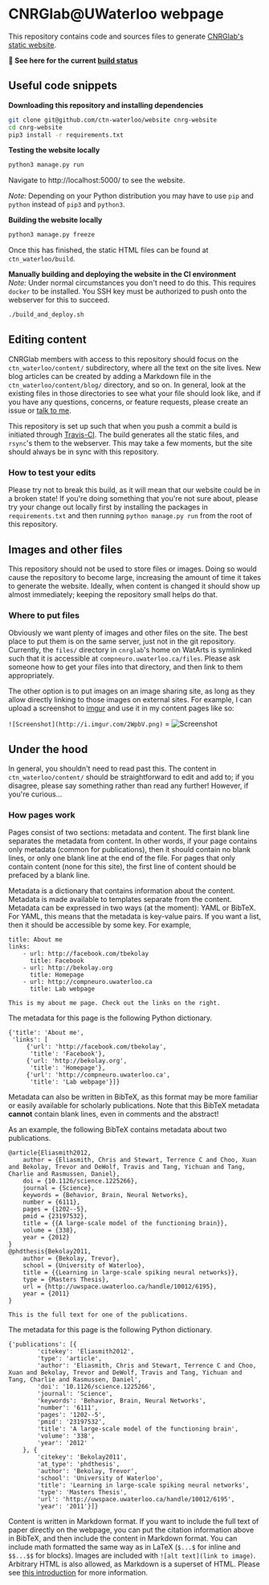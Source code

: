 CNRGlab@UWaterloo webpage
=========================

This repository contains code and sources files
to generate [CNRGlab's static website](http://compneuro.uwaterloo.ca/).

**📌 See here for the current [build status](https://ctnsrv-vm.uwaterloo.ca/cnrg-website-webhook/status)**

Useful code snippets
--------------------

**Downloading this repository and installing dependencies**  
```sh
git clone git@github.com/ctn-waterloo/website cnrg-website
cd cnrg-website
pip3 install -r requirements.txt
```

**Testing the website locally**  
```sh
python3 manage.py run
```
Navigate to http://localhost:5000/ to see the website.

*Note:* Depending on your Python distribution you may have to use
`pip` and `python` instead of `pip3` and `python3`.

**Building the website locally**  
```sh
python3 manage.py freeze
```
Once this has finished,
the static HTML files can be found at `ctn_waterloo/build`.

**Manually building and deploying the website in the CI environment**  
*Note:* Under normal circumstances you don't need to do this.
This requires `docker` to be installed.
You SSH key must be authorized
to push onto the webserver for this to succeed.
```sh
./build_and_deploy.sh
```



Editing content
---------------

CNRGlab members with access to this repository
should focus on the `ctn_waterloo/content/` subdirectory,
where all the text on the site lives.
New blog articles can be created by adding
a Markdown file in the `ctn_waterloo/content/blog/` directory,
and so on. In general, look at the existing
files in those directories to see what your file
should look like, and if you have any questions, concerns,
or feature requests, please create an issue
or [talk to me](mailto:tbekolay@gmail.com).

This repository is set up such that when you
push a commit a build is initiated through
[Travis-CI](https://travis-ci.org/ctn-waterloo/website).
The build generates all the static files,
and ``rsync``'s them to the webserver.
This may take a few moments,
but the site should always be in sync with this repository.

### How to test your edits

Please try not to break this build,
as it will mean that our website could be in a broken state!
If you're doing something that you're not sure about,
please try your change out locally first
by installing the packages in `requirements.txt`
and then running `python manage.py run`
from the root of this repository.

Images and other files
----------------------

This repository should not be used to store
files or images. Doing so would cause the repository
to become large, increasing the amount of time
it takes to generate the website.
Ideally, when content is changed it should show up
almost immediately; keeping the repository
small helps do that.

### Where to put files

Obviously we want plenty of images and other files on the site.
The best place to put them is on the same server,
just not in the git repository.
Currently, the `files/` directory
in `cnrglab`'s home on WatArts
is symlinked such that it is accessible
at `compneuro.uwaterloo.ca/files`.
Please ask someone how to get your files
into that directory, and then link
to them appropriately.

The other option is to put images on an image sharing site,
as long as they allow directly linking to those images on external sites.
For example, I can upload a screenshot to [imgur](http://imgur.com/)
and use it in my content pages like so:

`![Screenshot](http://i.imgur.com/2WpbV.png)` = ![Screenshot](http://i.imgur.com/2WpbV.png)

Under the hood
--------------

In general, you shouldn't need to read past this.
The content in `ctn_waterloo/content/` should be straightforward
to edit and add to; if you disagree,
please say something rather than read any further!
However, if you're curious...

### How pages work

Pages consist of two sections: metadata and content.
The first blank line separates the metadata from content.
In other words, if your page contains only metadata
(common for publications), then it should contain no blank lines,
or only one blank line at the end of the file.
For pages that only contain content (none for this site),
the first line of content should be prefaced by a blank line.

Metadata is a dictionary that contains
information about the content.
Metadata is made available to templates separate from the content.
Metadata can be expressed in two ways (at the moment): YAML or BibTeX.
For YAML, this means that the metadata is key-value pairs.
If you want a list, then it should be accessible by some key.
For example,

    title: About me
    links:
        - url: http://facebook.com/tbekolay
          title: Facebook
        - url: http://bekolay.org
          title: Homepage
        - url: http://compneuro.uwaterloo.ca
          title: Lab webpage

    This is my about me page. Check out the links on the right.

The metadata for this page is the following Python dictionary.

    {'title': 'About me',
     'links': [
         {'url': 'http://facebook.com/tbekolay',
          'title': 'Facebook'},
         {'url: 'http://bekolay.org',
          'title': 'Homepage'},
         {'url': 'http://compneuro.uwaterloo.ca',
          'title': 'Lab webpage'}]}

Metadata can also be written in BibTeX, as this format
may be more familiar or easily available for scholarly publications.
Note that this BibTeX metadata **cannot** contain blank lines,
even in comments and the abstract!

As an example, the following BibTeX contains metadata
about two publications.

    @article{Eliasmith2012,
        author = {Eliasmith, Chris and Stewart, Terrence C and Choo, Xuan and Bekolay, Trevor and DeWolf, Travis and Tang, Yichuan and Tang, Charlie and Rasmussen, Daniel},
        doi = {10.1126/science.1225266},
        journal = {Science},
        keywords = {Behavior, Brain, Neural Networks},
        number = {6111},
        pages = {1202--5},
        pmid = {23197532},
        title = {{A large-scale model of the functioning brain}},
        volume = {338},
        year = {2012}
    }
    @phdthesis{Bekolay2011,
        author = {Bekolay, Trevor},
        school = {University of Waterloo},
        title = {{Learning in large-scale spiking neural networks}},
        type = {Masters Thesis},
        url = {http://uwspace.uwaterloo.ca/handle/10012/6195},
        year = {2011}
    }

    This is the full text for one of the publications.

The metadata for this page is the following Python dictionary.

    {'publications': [{
            'citekey': 'Eliasmith2012',
            'type': 'article',
            'author': 'Eliasmith, Chris and Stewart, Terrence C and Choo, Xuan and Bekolay, Trevor and DeWolf, Travis and Tang, Yichuan and Tang, Charlie and Rasmussen, Daniel',
            'doi': '10.1126/science.1225266',
            'journal': 'Science',
            'keywords': 'Behavior, Brain, Neural Networks',
            'number': '6111',
            'pages': '1202--5',
            'pmid': '23197532',
            'title': 'A large-scale model of the functioning brain',
            'volume': '338',
            'year': '2012'
        }, {
            'citekey': 'Bekolay2011',
            'at_type': 'phdthesis',
            'author': 'Bekolay, Trevor',
            'school': 'University of Waterloo',
            'title': 'Learning in large-scale spiking neural networks',
            'type': 'Masters Thesis',
            'url': 'http://uwspace.uwaterloo.ca/handle/10012/6195',
            'year': '2011'}]}

Content is written in Markdown format.
If you want to include the full text of paper
directly on the webpage,
you can put the citation information above in BibTeX,
and then include the content in Markdown format.
You can include math formatted the same way as in LaTeX
(`$...$` for inline and `$$...$$` for blocks).
Images are included with `![alt text](link to image)`.
Arbitrary HTML is also allowed, as Markdown
is a superset of HTML.
Please see
[this introduction](http://daringfireball.net/projects/markdown/basics)
for more information.
